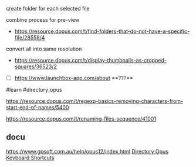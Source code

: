 
create folder for each selected file



combine process for pre-view

- https://resource.dopus.com/t/find-folders-that-do-not-have-a-specific-file/28558/4


convert all into same resolution
- https://resource.dopus.com/t/display-thumbnails-as-cropped-squares/36523/2
- [ ] https://www.launchbox-app.com/about ==???==

#learn #directory_opus


https://resource.dopus.com/t/regexp-basics-removing-characters-from-start-end-of-names/5400

https://resource.dopus.com/t/renaming-files-sequence/41001


## docu

https://www.gpsoft.com.au/help/opus12/index.html
[Directory Opus Keyboard Shortcuts](https://keycombiner.com/collections/directory-opus/)